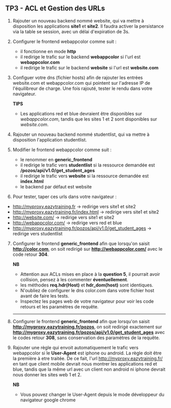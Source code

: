 ## TP3 - ACL et Gestion des URLs

1. Rajouter un nouveau backend nommé website, qui va mettre à disposition les applications **site1** et **site2**. Il faudra activer la persistance via la table se session, avec un délai d'expiration de 3s.

2. Configurer le frontend webappcolor comme suit : 
     - il fonctionne en mode **http**
     - il redirige le trafic sur le backend **webappcolor** si l'url est **webappcolor.com**
     - il redirige le trafic sur le backend **website** si l'url est **website.com**

3. Configuer votre dns (fichier hosts) afin de rajouter les entrées website.com et webappcolor.com qui pointent sur l'adresse IP de l'équilibreur de charge. Une fois rajouté, tester le rendu dans votre navigateur.

    **TIPS**
    - Les applications red et blue devraient être disponibles sur *webappcolor.com*, tandis que les sites 1 et 2 sont disponibles sur *website.com*.

4. Rajouter un nouveau backend nommé studentlist, qui va mettre à disposition l'application studentlist.

5. Modifier le frontend webappcolor comme suit : 
     - le renommer en **generic_frontend**
     - il redirige le trafic vers **studentlist** si la ressource demandée est **/pozos/api/v1.0/get_student_ages**
     - il redirige le trafic vers **website** si la ressource demandée est **index.html**
     - le backend par défaut est website

6. Pour tester, taper ces urls dans votre navigateur : 
- http://myproxy.eazytraining.fr → redirige vers site1 et site2
- http://myproxy.eazytraining.fr/index.html → redirige vers site1 et site2
- http://website.com/ → redirige vers site1 et site2
- http://webappcolor.com/ → redirige vers red et blue
- http://myproxy.eazytraining.fr/pozos/api/v1.0/get_student_ages → redirige vers studentlist

7. Configurer le frontend **generic_frontend** afin que lorsqu'on saisit **http://color.com**, on soit redirigé sur **http://webappcolor.com/** avec le code retour **304**.

    **NB**
    - Attention aux ACLs mises en place à la **question 5**, il pourrait avoir collision, pensez à les commenter **éventuellement**.
    - les méthodes **req.hdr(Host)** et **hdr_dom(host)** sont identiques.
    - N'oubliez de configurer le dns color.com dans votre fichier host avant de faire les tests.
    - Inspectez les pages web de votre navigateur pour voir les code retours et les paramètres de requête.
    ---
8. Configurer le frontend **generic_frontend** afin que lorsqu'on saisit **http://myproxy.eazytraining.fr/pozos**, on soit redirigé exactement sur **http://myproxy.eazytraining.fr/pozos/api/v1.0/get_student_ages** avec le codes retour **308**, sans conservation des paramètres de la requête.

9. Rajouter une règle qui envoit automatiquement le trafic vers webappcolor si le **User-Agent** est iphone ou android. La règle doit être la première à etre traitée. De ce fait, l'url http://myproxy.eazytraining.fr/ en tant que client mobile devrait nous montrer les applications red et blue, tandis que la même url avec un client non android ni iphone devrait nous donner les sites web 1 et 2.

    **NB**
    - Vous pouvez changer le User-Agent depuis le mode développeur du navigateur google chrome
   